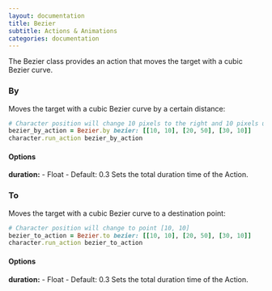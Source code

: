 ```yaml
---
layout: documentation
title: Bezier
subtitle: Actions & Animations
categories: documentation
---
```


The Bezier class provides an action that moves the target with a cubic Bezier curve.

### By
Moves the target with a cubic Bezier curve by a certain distance:

```ruby
# Character position will change 10 pixels to the right and 10 pixels up
bezier_by_action = Bezier.by bezier: [[10, 10], [20, 50], [30, 10]]
character.run_action bezier_by_action
```

#### Options
**duration:** - Float - Default: 0.3
Sets the total duration time of the Action.

### To
Moves the target with a cubic Bezier curve to a destination point:

```ruby
# Character position will change to point [10, 10]
bezier_to_action = Bezier.to bezier: [[10, 10], [20, 50], [30, 10]]
character.run_action bezier_to_action
```

#### Options
**duration:** - Float - Default: 0.3
Sets the total duration time of the Action.